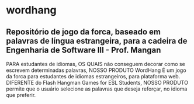 # wordhang
Repositório de jogo da forca, baseado em palavras de língua estrangeira, para a cadeira de Engenharia de Software III - Prof. Mangan
------------------------------------------------------------------------------
PARA estudantes de idiomas,
OS QUAIS não conseguem decorar como se escrevem determinadas palavras,
NOSSO PRODUTO WordHang É um jogo da forca para estudantes de idiomas estrangeiros, para plataforma web.
DIFERENTE do Flash Hangman Games for ESL Students,
NOSSO PRODUTO permite que o usuário selecione as palavras que deseja reforçar, no idioma que preferir.
